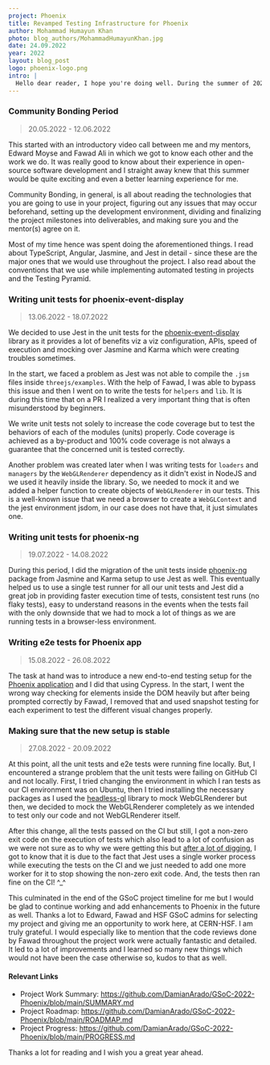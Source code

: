 ```yaml
---
project: Phoenix
title: Revamped Testing Infrastructure for Phoenix
author: Mohammad Humayun Khan
photo: blog_authors/MohammadHumayunKhan.jpg
date: 24.09.2022
year: 2022
layout: blog_post
logo: phoenix-logo.png
intro: |
  Hello dear reader, I hope you're doing well. During the summer of 2022, I worked on project Phoenix at CERN-HSF as a Google Summer of Code contributor. My project aimed to introduce a new testing infrastructure for Phoenix.
---
```


### Community Bonding Period

> 20.05.2022 - 12.06.2022

This started with an introductory video call between me and my mentors, Edward Moyse and Fawad Ali in which we got to know each other and the work we do. It was really good to know about their experience in open-source software development and I straight away knew that this summer would be quite exciting and even a better learning experience for me. 

Community Bonding, in general, is all about reading the technologies that you are going to use in your project, figuring out any issues that may occur beforehand, setting up the development environment, dividing and finalizing the project milestones into deliverables, and making sure you and the mentor(s) agree on it.

Most of my time hence was spent doing the aforementioned things. I read about TypeScript, Angular, Jasmine, and Jest in detail - since these are the major ones that we would use throughout the project. I also read about the conventions that we use while implementing automated testing in projects and the Testing Pyramid.

### Writing unit tests for phoenix-event-display

> 13.06.2022 - 18.07.2022

We decided to use Jest in the unit tests for the [phoenix-event-display](https://github.com/HSF/phoenix/blob/master/packages/phoenix-event-display/README.md) library as it provides a lot of benefits viz a viz configuration, APIs, speed of execution and mocking over Jasmine and Karma which were creating troubles sometimes. 

In the start, we faced a problem as Jest was not able to compile the `.jsm` files inside `threejs/examples`. With the help of Fawad, I was able to bypass this issue and then I went on to write the tests for `helpers` and `lib`. It is during this time that on a PR I realized a very important thing that is often misunderstood by beginners.

We write unit tests not solely to increase the code coverage but to test the behaviors of each of the modules (units) properly. Code coverage is achieved as a by-product and 100% code coverage is not always a guarantee that the concerned unit is tested correctly. 

Another problem was created later when I was writing tests for `loaders` and `managers` by the `WebGLRenderer` dependency as it didn't exist in NodeJS and we used it heavily inside the library. So, we needed to mock it and we added a helper function to create objects of `WebGLRenderer` in our tests. This is a well-known issue that we need a browser to create a `WebGLContext` and the jest environment jsdom, in our case does not have that, it just simulates one.

### Writing unit tests for phoenix-ng

> 19.07.2022 - 14.08.2022

During this period, I did the migration of the unit tests inside [phoenix-ng](https://github.com/HSF/phoenix/blob/master/packages/phoenix-ng/README.md) package from Jasmine and Karma setup to use Jest as well. This eventually helped us to use a single test runner for all our unit tests and Jest did a great job in providing faster execution time of tests, consistent test runs (no flaky tests), easy to understand reasons in the events when the tests fail with the only downside that we had to mock a lot of things as we are running tests in a browser-less environment.

### Writing e2e tests for Phoenix app

> 15.08.2022 - 26.08.2022

The task at hand was to introduce a new end-to-end testing setup for the [Phoenix application](https://hepsoftwarefoundation.org/phoenix/#/) and I did that using Cypress. In the start, I went the wrong way checking for elements inside the DOM heavily but after being prompted correctly by Fawad, I removed that and used snapshot testing for each experiment to test the different visual changes properly. 

### Making sure that the new setup is stable

> 27.08.2022 - 20.09.2022

At this point, all the unit tests and e2e tests were running fine locally. But, I encountered a strange problem that the unit tests were failing on GitHub CI and not locally. First, I tried changing the environment in which I ran tests as our CI environment was on Ubuntu, then I tried installing the necessary packages as I used the [headless-gl](https://github.com/stackgl/headless-gl) library to mock WebGLRenderer but then, we decided to mock the WebGLRenderer completely as we intended to test only our code and not WebGLRenderer itself. 

After this change, all the tests passed on the CI but still, I got a non-zero exit code on the execution of tests which also lead to a lot of confusion as we were not sure as to why we were getting this but [after a lot of digging](https://github.com/HSF/phoenix/pull/492/#issuecomment-1249671624), I got to know that it is due to the fact that Jest uses a single worker process while executing the tests on the CI and we just needed to add one more worker for it to stop showing the non-zero exit code. And, the tests then ran fine on the CI! ^_^

This culminated in the end of the GSoC project timeline for me but I would be glad to continue working and add enhancements to Phoenix in the future as well. Thanks a lot to Edward, Fawad and HSF GSoC admins for selecting my project and giving me an opportunity to work here, at CERN-HSF. I am truly grateful. I would especially like to mention that the code reviews done by Fawad throughout the project work were actually fantastic and detailed. It led to a lot of improvements and I learned so many new things which would not have been the case otherwise so, kudos to that as well. 

#### Relevant Links

- Project Work Summary: https://github.com/DamianArado/GSoC-2022-Phoenix/blob/main/SUMMARY.md
- Project Roadmap: https://github.com/DamianArado/GSoC-2022-Phoenix/blob/main/ROADMAP.md
- Project Progress: https://github.com/DamianArado/GSoC-2022-Phoenix/blob/main/PROGRESS.md

Thanks a lot for reading and I wish you a great year ahead.
